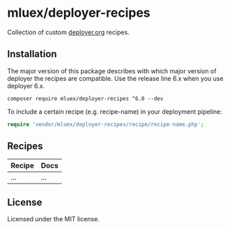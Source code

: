 # mluex/deployer-recipes

Collection of custom [deployer.org](https://deployer.org/) recipes.

## Installation

The major version of this package describes with which major version of deployer the recipes are compatible.
Use the release line 6.x when you use deployer 6.x.

```shell
composer require mluex/deployer-recipes ^6.0 --dev
```

To include a certain recipe (e.g. recipe-name) in your deployment pipeline:

```php
require 'vendor/mluex/deployer-recipes/recipe/recipe-name.php';
```

## Recipes

| Recipe | Docs |
|--------|------|
| ...    | ...  |

## License

Licensed under the MIT license.

